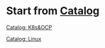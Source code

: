 # **Start from [Catalog](./catalog/index.md)**

[Catalog: K8s&OCP](./catalog/k8s&ocp/index.md)

[Catalog: Linux](./catalog/linux/index.md)

